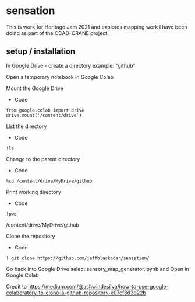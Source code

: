 # sensation
This is work for Heritage Jam 2021 and explores mapping work I have been doing as part of the CCAD-CRANE project.

## setup / installation
In Google Drive - create a directory example: "github"

Open a temporary notebook in Google Colab

Mount the Google Drive
+ Code
```
from google.colab import drive
drive.mount('/content/drive')
```

List the directory
+ Code
```
!ls
```

Change to the parent directory
+ Code
```
%cd /content/drive/MyDrive/github
```

Print working directory
+ Code
```
!pwd
```
/content/drive/MyDrive/github

Clone the repository
+ Code
```
! git clone https://github.com/jeffblackadar/sensation/
```

Go back into Google Drive 
select sensory_map_generator.ipynb and Open in Google Colab




Credit to https://medium.com/@ashwindesilva/how-to-use-google-colaboratory-to-clone-a-github-repository-e07cf8d3d22b
